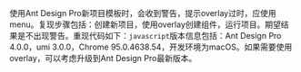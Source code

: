 使用Ant Design Pro新项目模板时，会收到警告，提示overlay过时，应使用menu。复现步骤包括：创建新项目，使用overlay创建组件，运行项目。期望结果是不出现警告。重现代码如下：`javascript`版本信息包括：Ant Design Pro 4.0.0，umi 3.0.0，Chrome 95.0.4638.54，开发环境为macOS。如果需要使用overlay，可以考虑升级到Ant Design Pro最新版本。
